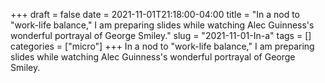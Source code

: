 +++draft = falsedate = 2021-11-01T21:18:00-04:00title = "In a nod to "work-life balance," I am preparing slides while watching Alec Guinness's wonderful portrayal of George Smiley."slug = "2021-11-01-In-a"tags = []categories = ["micro"]+++In a nod to "work-life balance," I am preparing slides while watching Alec Guinness's wonderful portrayal of George Smiley.